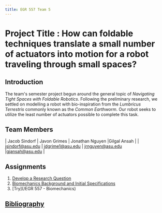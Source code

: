 ```yaml
---
title: EGR 557 Team 5
---
```


# Project Title : How can foldable techniques translate a small number of actuators into motion for a robot traveling through small spaces?

## Introduction
The team's semester project begun around the general topic of _Navigating Tight Spaces with Foldable Robotics_.
Following the preliminary research, we settled on modelling a robot with bio-inspiration from the _Lumbricus Terrestris_ commonly known as the _Common Earthworm_.
Our robot seeks to utilize the least number of actuators possible to complete this task.

## Team Members

| Jacob Sindorf | Javon Grimes | Jonathan Nguyen |Gilgal Ansah |
| jsindorf@asu.edu | jdgrime1@asu.edu | jrnguyen@asu.edu |gjansah@asu.edu |

## Assignments

1. [Develop a Research Question](/Assignment_1)
2. [Biomechanics Background and Initial Specifications](/Assignment_2)
3. [Try](/EGR 557 - Biomechanics)


## [Bibliography](/bibliography)
